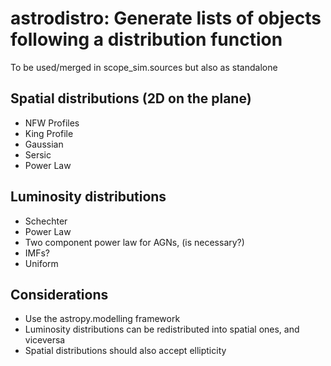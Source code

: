 # astrodistro: Generate lists of objects following a distribution function

To be used/merged in scope_sim.sources but also as standalone 

## Spatial distributions  (2D on the plane)

  - NFW Profiles
  - King Profile
  - Gaussian
  - Sersic
  - Power Law

## Luminosity distributions

  - Schechter
  - Power Law
  - Two component power law for AGNs, (is necessary?)
  - IMFs?
  - Uniform

## Considerations

  - Use the astropy.modelling framework
  - Luminosity distributions can be redistributed into spatial ones, and viceversa
  - Spatial distributions should also accept ellipticity




